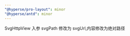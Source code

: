```yaml
---
"@hyperse/pro-layout": minor
"@hyperse/antd": minor
---
```


SvgHttpView 入参 svgPath 修改为 svgUrl,内容修改为绝对路径

